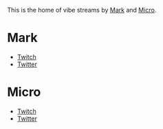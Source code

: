 This is the home of vibe streams by [Mark](https://x.com/0xSoko) and [Micro](https://x.com/microchipgnu).

# Mark
- [Twitch](https://www.twitch.tv/0xsoko)
- [Twitter](https://x.com/0xSoko)

# Micro
- [Twitch](https://www.twitch.tv/microchipgnu) 
- [Twitter](https://x.com/microchipgnu)

